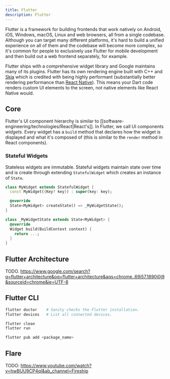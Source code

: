 ```yaml
---
title: Flutter
description: Flutter
---
```


Flutter is a framework for building frontends that work natively on Android, iOS, Windows, macOS, Linux and web browsers, all from a single codebase. Although you can target many different platforms, it's hard to build a unified experience on all of them and the codebase will become more complex, so it's common for people to exclusively use Flutter for mobile development and then build out a web frontend separately, for example.

Flutter ships with a comprehensive widget library and Google maintains many of its plugins.
<mark style="background: #ADCCFFA6;"></mark> 
Flutter has its own rendering engine built with C++ and [Skia](https://skia.org/) which is credited with being highly performant (substantially better rendering performance than [React Native](https://reactnative.dev/)). This means your Dart code renders custom UI elements to the screen, not native elements like React Native would.



## Core
Flutter's UI component hierarchy is similar to [[software-engineering/technologies/React|React's]]. In Flutter, we call UI components *widgets*. Every widget has a `build` method that declares how the widget is displayed and what it's composed of (this is similar to the `render` method in React components).

### Stateful Widgets
Stateless widgets are immutable.
Stateful widgets maintain state over time and is create through extending `StatefulWidget` which creates an instance of `State`.
```dart
class MyWidget extends StatefulWidget {
  const MyWidget({Key? key}) : super(key: key);

  @override
  State<MyWidget> createState() => _MyWidgetState();
}

class _MyWidgetState extends State<MyWidget> {
  @override
  Widget build(BuildContext context) {
    return ...;
  }
}
```

## Flutter Architecture
TODO. https://www.google.com/search?q=flutter+architecture&oq=flutter+architecture&aqs=chrome..69i57.1890j0j9&sourceid=chrome&ie=UTF-8

## Flutter CLI
```bash
flutter doctor    # Sanity checks the Flutter installation.
flutter devices   # List all connected devices.

flutter clean
flutter run

flutter pub add <package_name>

```

## Flare
TODO: https://www.youtube.com/watch?v=hwBUU9CP4qI&ab_channel=Fireship

